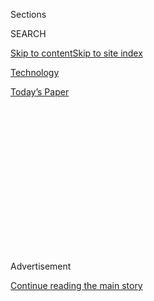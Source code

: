 <div id="app">

<div>

<div>

<div>

<div class="NYTAppHideMasthead css-1q2w90k e1suatyy0">

<div class="section css-ui9rw0 e1suatyy2">

<div class="css-eph4ug er09x8g0">

<div class="css-6n7j50">

</div>

<span class="css-1dv1kvn">Sections</span>

<div class="css-10488qs">

<span class="css-1dv1kvn">SEARCH</span>

</div>

[Skip to content](#site-content)[Skip to site
index](#site-index)

</div>

<div id="masthead-section-label" class="css-1wr3we4 eaxe0e00">

[Technology](https://www.nytimes.com/section/technology)

</div>

<div class="css-10698na e1huz5gh0">

</div>

</div>

<div id="masthead-bar-one" class="section hasLinks css-15hmgas e1csuq9d3">

<div class="css-uqyvli e1csuq9d0">

</div>

<div class="css-1uqjmks e1csuq9d1">

</div>

<div class="css-9e9ivx">

[](https://myaccount.nytimes.com/auth/login?response_type=cookie&client_id=vi)

</div>

<div class="css-1bvtpon e1csuq9d2">

[Today’s
Paper](https://www.nytimes.com/section/todayspaper)

</div>

</div>

</div>

</div>

<div data-aria-hidden="false">

<div id="site-content" data-role="main">

<div>

<div class="css-1aor85t" style="opacity:0.000000001;z-index:-1;visibility:hidden">

<div class="css-1hqnpie">

<div class="css-epjblv">

<span class="css-17xtcya">[Technology](/section/technology)</span><span class="css-x15j1o">|</span><span class="css-fwqvlz">Florida
Teenager Is Charged as ‘Mastermind’ of Twitter
Hack</span>

</div>

<div class="css-k008qs">

<div class="css-1iwv8en">

<span class="css-18z7m18"></span>

<div>

</div>

</div>

<span class="css-1n6z4y">https://nyti.ms/3gi8w9n</span>

<div class="css-1705lsu">

<div class="css-4xjgmj">

<div class="css-4skfbu" data-role="toolbar" data-aria-label="Social Media Share buttons, Save button, and Comments Panel with current comment count" data-testid="share-tools">

  - 
  - 
  - 
  - 
    
    <div class="css-6n7j50">
    
    </div>

  - 
  - 

</div>

</div>

</div>

</div>

</div>

</div>

<div id="NYT_TOP_BANNER_REGION" class="css-13pd83m">

</div>

<div id="top-wrapper" class="css-1sy8kpn">

<div id="top-slug" class="css-l9onyx">

Advertisement

</div>

[Continue reading the main
story](#after-top)

<div class="ad top-wrapper" style="text-align:center;height:100%;display:block;min-height:250px">

<div id="top" class="place-ad" data-position="top" data-size-key="top">

</div>

</div>

<div id="after-top">

</div>

</div>

<div>

<div id="sponsor-wrapper" class="css-1hyfx7x">

<div id="sponsor-slug" class="css-19vbshk">

Supported by

</div>

[Continue reading the main
story](#after-sponsor)

<div id="sponsor" class="ad sponsor-wrapper" style="text-align:center;height:100%;display:block">

</div>

<div id="after-sponsor">

</div>

</div>

<div class="css-186x18t">

</div>

<div class="css-1vkm6nb ehdk2mb0">

# Florida Teenager Is Charged as ‘Mastermind’ of Twitter Hack

</div>

The authorities arrested a 17-year-old who they said ran a scheme that
targeted the accounts of celebrities, including former President Barack
Obama and Elon Musk. Two others were also charged.

<div class="css-79elbk" data-testid="photoviewer-wrapper">

<div class="css-z3e15g" data-testid="photoviewer-wrapper-hidden">

</div>

<div class="css-1a48zt4 ehw59r15" data-testid="photoviewer-children">

![<span class="css-16f3y1r e13ogyst0" data-aria-hidden="true">The hack
embarrassed Twitter and called into question the security provided by a
range of tech
companies.</span><span class="css-cnj6d5 e1z0qqy90" itemprop="copyrightHolder"><span class="css-1ly73wi e1tej78p0">Credit...</span><span><span>Jim
Wilson/The New York
Times</span></span></span>](https://static01.nyt.com/images/2020/08/01/business/31twitter2-print/merlin_161161578_5dd24641-dd88-4782-a57d-fad4dd7bb08b-articleLarge.jpg?quality=75&auto=webp&disable=upscale)

</div>

</div>

<div class="css-18e8msd">

<div class="css-vp77d3 epjyd6m0">

<div class="css-1baulvz">

By [<span class="css-1baulvz" itemprop="name">Kate
Conger</span>](https://www.nytimes.com/by/kate-conger) and
[<span class="css-1baulvz last-byline" itemprop="name">Nathaniel
Popper</span>](https://www.nytimes.com/by/nathaniel-popper)

</div>

</div>

  - 
    
    <div class="css-ld3wwf e16638kd2">
    
    July 31,
    2020
    
    </div>

  - 
    
    <div class="css-4xjgmj">
    
    <div class="css-d8bdto" data-role="toolbar" data-aria-label="Social Media Share buttons, Save button, and Comments Panel with current comment count" data-testid="share-tools">
    
      - 
      - 
      - 
      - 
        
        <div class="css-6n7j50">
        
        </div>
    
      - 
      - 
    
    </div>
    
    </div>

</div>

</div>

<div class="section meteredContent css-1r7ky0e" name="articleBody" itemprop="articleBody">

<div class="css-1fanzo5 StoryBodyCompanionColumn">

<div class="css-53u6y8">

OAKLAND, Calif. — One by one, the celebrity Twitter accounts posted the
same strange message: Send Bitcoin and they would send back double your
money. Elon Musk. Bill Gates. Kanye West. Joseph R. Biden Jr. Former
President Barack Obama. They, and dozens of others, were being hacked,
and Twitter appeared powerless to stop it.

While some initially thought the hack was the work of professionals, it
turns out the “mastermind” of one of the most high-profile hacks in
recent years was a 17-year-old recent high school graduate from Florida,
the authorities said on Friday.

Graham Ivan Clark was arrested in his Tampa apartment, where he lived by
himself, early Friday, state officials said. He faces 30 felony charges
in the hack, including fraud, and is being charged as an adult.

Two other people, Mason John Sheppard, 19, of the United Kingdom, and
Nima Fazeli, 22, of Orlando, Fla., were accused of helping Mr. Clark
during the takeover. Prosecutors said the two appeared to have aided the
central figure in the attack, who went by the name Kirk. Documents
released on Friday do not provide the real identity of Kirk, but they
suggest that it was Mr. Clark.

</div>

</div>

<div class="css-1fanzo5 StoryBodyCompanionColumn">

<div class="css-53u6y8">

Mr. Clark was skilled enough to go unnoticed inside Twitter’s network,
said Andrew Warren, the Florida state attorney handling the case.

“This was not an ordinary 17-year-old,” Mr. Warren said.

Mr. Clark convinced one of the company’s employees that he was a
co-worker in the technology department who needed the employee’s
credentials to access the customer service portal, a criminal affidavit
from Florida said. By the time the hackers were done, they had broken
into 130 accounts and raised significant new questions about Twitter’s
security.

Despite the hackers’ cleverness, their plan quickly fell apart,
according to court documents. They left hints about their real
identities and scrambled to hide the money they’d made once the hack
became public. Their mistakes allowed law enforcement to quickly track
them down.

Less than a week after the incident, federal agents, search warrant in
hand, went to a home in Northern California, according to the documents.
There, they interviewed another youngster who admitted participating in
the scheme. The individual, who is not named in the documents because he
or she is a minor, gave authorities information that helped them
identify Mr. Sheppard and said that Mr. Sheppard had discussed turning
himself in to law enforcement.

Because Mr. Clark is under 18, he was charged by the Florida state
attorney in Tampa, rather than by federal authorities. His age also
means that many details of his case are being kept under wraps.

</div>

</div>

<div class="css-1fanzo5 StoryBodyCompanionColumn">

<div class="css-53u6y8">

Federal authorities were already tracking Mr. Clark’s online activity
before the Twitter hack, according to legal documents. In April, the
Secret Service seized over $700,000 worth of Bitcoin from him, but it
was unclear why.

The documents released on Friday largely repeat what several hackers
involved in the attack [told The New York
Times](https://www.nytimes.com/2020/07/17/technology/twitter-hackers-interview.html)
two weeks ago: The hack began early on July 15 as a quiet scheme to
steal and sell unusual user names.

But as the day wore on, the attack, led by Kirk, took over dozens of
accounts belonging to cryptocurrency companies and celebrities. Bitcoin
flowed into the hackers’ accounts. The scheme netted Bitcoin worth more
than $180,000, according to a New York Times estimate.

A special agent with an Internal Revenue Service investigative unit said
in a court filing that Mr. Sheppard participated in the hack while using
the screen name “ever so anxious.” A person using that name told The
Times a few days after the attack that he got involved because he wanted
to acquire unique Twitter user names.

“i just kinda found it cool having a username that other people would
want,” “ever so anxious” said in a chat with The Times. He ultimately
brokered the sale of at least 10 addresses, such as @drug, @w and @L,
according to the indictment against him.

Mr. Fazeli is also accused of serving as a middleman, helping to sell
stolen Twitter accounts on the day of the attack under the user name
“Rolex.” But the indictment provides few details on Mr. Fazeli’s work
as a middleman.

By the time Twitter finally managed to stop the attack, the hackers had
tweeted from 45 of the accounts they had broken into, gained access to
the direct messages of 36 accounts, and downloaded full information from
seven accounts, the company said.

</div>

</div>

<div class="css-1fanzo5 StoryBodyCompanionColumn">

<div class="css-53u6y8">

Mr. Fazeli and Mr. Clark were arrested on Friday. Mr. Sheppard has not
been arrested but is expected to be taken into custody, the F.B.I. said.

“While investigations into cyber breaches can sometimes take years, our
investigators were able to bring these hackers into custody in a matter
of weeks,” said John Bennett, a special agent in charge with the F.B.I.
The investigation is still underway, and it is possible there will be
additional arrests, a bureau spokeswoman said.

The young men who participated in the breach come from a loose-knit
community of hackers who focus on account takeovers, cybersecurity
experts said. Using a practice known as SIM-swapping, they often target
telecom companies to compromise victims’ phone numbers and intercept
login credentials.

The attackers targeted Twitter employees, stealing their account
credentials in order to gain access to an internal system that allowed
them to reset the passwords of most Twitter users. (Some users, like
President Trump, have extra security on their accounts to prevent
takeovers.)

“These people come trained to be efficient and creative at their attack
methods,” said Allison Nixon, the chief research officer of the security
firm Unit 221B. “They’ve realized there’s this world of soft targets.”

These hackers often focus on financial fraud, but their ability to gain
access to the accounts of political figures could attract new and
dangerous customers, Ms. Nixon said.

“One of the things that concerns me is that, as these actors continue to
refine their techniques and learn, they’re going to realize that there
are other customers who will pay a lot more for things other than a
single-character user name,” she said. “I don’t think they’ve even
scratched the surface of how much damage they could cause.”

</div>

</div>

<div class="css-1fanzo5 StoryBodyCompanionColumn">

<div class="css-53u6y8">

In a
[statement](https://twitter.com/TwitterComms/status/1289267856333402112),
Twitter thanked law enforcement for its “swift actions” and said it
would continue to cooperate with the investigation.

The relatively young age of the hackers did not come as a surprise to
security professionals who monitor the SIM-swapper community. Many of
the people drawn to it are teenagers who pursue unique user names
because controlling them conveys a sense of importance and clout.

“This activity is addictive in a way, it’s a thrill,” Ms. Nixon.
“Breaking into gigantic companies and stealing ridiculous amounts of
money is a huge thrill for them.”

</div>

</div>

<div>

</div>

</div>

<div>

</div>

<div>

</div>

<div>

</div>

<div>

<div id="bottom-wrapper" class="css-1ede5it">

<div id="bottom-slug" class="css-l9onyx">

Advertisement

</div>

[Continue reading the main
story](#after-bottom)

<div id="bottom" class="ad bottom-wrapper" style="text-align:center;height:100%;display:block;min-height:90px">

</div>

<div id="after-bottom">

</div>

</div>

</div>

</div>

</div>

## Site Index

<div>

</div>

## Site Information Navigation

  - [© <span>2020</span> <span>The New York Times
    Company</span>](https://help.nytimes.com/hc/en-us/articles/115014792127-Copyright-notice)

<!-- end list -->

  - [NYTCo](https://www.nytco.com/)
  - [Contact
    Us](https://help.nytimes.com/hc/en-us/articles/115015385887-Contact-Us)
  - [Work with us](https://www.nytco.com/careers/)
  - [Advertise](https://nytmediakit.com/)
  - [T Brand Studio](http://www.tbrandstudio.com/)
  - [Your Ad
    Choices](https://www.nytimes.com/privacy/cookie-policy#how-do-i-manage-trackers)
  - [Privacy](https://www.nytimes.com/privacy)
  - [Terms of
    Service](https://help.nytimes.com/hc/en-us/articles/115014893428-Terms-of-service)
  - [Terms of
    Sale](https://help.nytimes.com/hc/en-us/articles/115014893968-Terms-of-sale)
  - [Site
    Map](https://spiderbites.nytimes.com)
  - [Help](https://help.nytimes.com/hc/en-us)
  - [Subscriptions](https://www.nytimes.com/subscription?campaignId=37WXW)

</div>

</div>

</div>

</div>
